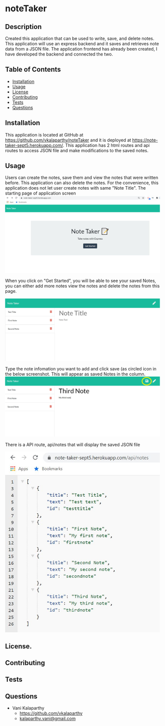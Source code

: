 # noteTaker
## Description
Created this application that can be used to write, save, and delete notes. This application will use an express backend and it saves and retrieves note data from a JSON file. The application frontend has already been created, I have developed the backend and connected the two.
## Table of Contents
* [Installation](#installation)
* [Usage](#usage)
* [License](#license)
* [Contributing](#contributing)
* [Tests](#tests)
* [Questions](#questions)
## Installation
This application is located at GitHub at https://github.com/vkalaparthy/noteTaker and it is deployed at https://note-taker-sept5.herokuapp.com/.  This application has 2 html routes and api routes to access JSON file and make modifications to the saved notes.
## Usage
Users can create the notes, save them and view the notes that were written before.  This application can also delete the notes.  For the convenience, this application does not let user create notes with same "Note Title".  The starting page of application screen
![Image of image1](./assets/CaptureNote1.JPG)

When you click on "Get Started", you will be able to see your saved Notes, you can either add more notes view the notes and delete the notes from this page.

![Image of image2](./assets/CaptureNote2.JPG)

Type the note infomation you want to add and click save (as circled icon in the below screenshot. This will appear as saved Notes in the column.
![Image of image3](./assets/CaptureNote3.jpg)

There is a API route, api/notes that will display the saved JSON file 

![Image of image3](./assets/CaptureApi.JPG)

## License.
## Contributing
## Tests

## Questions
* Vani Kalaparthy
  * https://github.com/vkalaparthy
  * kalaparthy.vani@gmail.com
